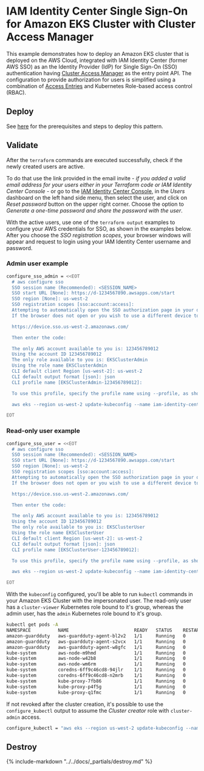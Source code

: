 # IAM Identity Center Single Sign-On for Amazon EKS Cluster with Cluster Access Manager

This example demonstrates how to deploy an Amazon EKS cluster that is deployed on the AWS Cloud, integrated with IAM Identity Center (former AWS SSO) as an the Identity Provider (IdP) for Single Sign-On (SSO) authentication having [Cluster Access Manager](https://aws.amazon.com/about-aws/whats-new/2023/12/amazon-eks-controls-iam-cluster-access-management/) as the entry point API. The configuration to provide authorization for users is simplified using a combination of [Access Entries](https://docs.aws.amazon.com/eks/latest/userguide/access-entries.html) and Kubernetes Role-based access control (RBAC).

## Deploy

See [here](https://aws-ia.github.io/terraform-aws-eks-blueprints/getting-started/#prerequisites) for the prerequisites and steps to deploy this pattern.

## Validate

After the `terraform` commands are executed successfully, check if the newly created users are active.

To do that use the link provided in the email invite - *if you added a valid email address for your users either in your Terraform code or IAM Identity Center Console* - or go to the [IAM Identity Center Console](https://console.aws.amazon.com/singlesignon/home/), in the *Users* dashboard on the left hand side menu, then select the user, and click on *Reset password* button on the upper right corner. Choose the option to *Generate a one-time password and share the password with the user*.

With the active users, use one of the `terraform output` examples to configure your AWS credentials for SSO, as shown in the examples below. After you choose the *SSO registration scopes*, your browser windows will appear and request to login using your IAM Identity Center username and password.

### Admin user example

```bash
configure_sso_admin = <<EOT
  # aws configure sso
  SSO session name (Recommended): <SESSION_NAME>
  SSO start URL [None]: https://d-1234567890.awsapps.com/start
  SSO region [None]: us-west-2
  SSO registration scopes [sso:account:access]:
  Attempting to automatically open the SSO authorization page in your default browser.
  If the browser does not open or you wish to use a different device to authorize this request, open the following URL:

  https://device.sso.us-west-2.amazonaws.com/

  Then enter the code:

  The only AWS account available to you is: 123456789012
  Using the account ID 123456789012
  The only role available to you is: EKSClusterAdmin
  Using the role name EKSClusterAdmin
  CLI default client Region [us-west-2]: us-west-2
  CLI default output format [json]: json
  CLI profile name [EKSClusterAdmin-123456789012]:

  To use this profile, specify the profile name using --profile, as shown:

  aws eks --region us-west-2 update-kubeconfig --name iam-identity-center --profile EKSClusterAdmin-123456789012

EOT
```

### Read-only user example

```bash
configure_sso_user = <<EOT
  # aws configure sso
  SSO session name (Recommended): <SESSION_NAME>
  SSO start URL [None]: https://d-1234567890.awsapps.com/start
  SSO region [None]: us-west-2
  SSO registration scopes [sso:account:access]:
  Attempting to automatically open the SSO authorization page in your default browser.
  If the browser does not open or you wish to use a different device to authorize this request, open the following URL:

  https://device.sso.us-west-2.amazonaws.com/

  Then enter the code:

  The only AWS account available to you is: 123456789012
  Using the account ID 123456789012
  The only role available to you is: EKSClusterUser
  Using the role name EKSClusterUser
  CLI default client Region [us-west-2]: us-west-2
  CLI default output format [json]: json
  CLI profile name [EKSClusterUser-123456789012]:

  To use this profile, specify the profile name using --profile, as shown:

  aws eks --region us-west-2 update-kubeconfig --name iam-identity-center --profile EKSClusterUser-123456789012

EOT
```

With the `kubeconfig` configured, you'll be able to run `kubectl` commands in your Amazon EKS Cluster with the impersonated user. The read-only user has a `cluster-viewer` Kubernetes role bound to it's group, whereas the admin user, has the `admin` Kubernetes role bound to it's group.

```bash
kubectl get pods -A
NAMESPACE          NAME                        READY   STATUS    RESTARTS   AGE
amazon-guardduty   aws-guardduty-agent-bl2v2   1/1     Running   0          3h54m
amazon-guardduty   aws-guardduty-agent-s2vcx   1/1     Running   0          3h54m
amazon-guardduty   aws-guardduty-agent-w8gfc   1/1     Running   0          3h54m
kube-system        aws-node-m9hmd              1/1     Running   0          3h53m
kube-system        aws-node-w42b8              1/1     Running   0          3h53m
kube-system        aws-node-wm6rm              1/1     Running   0          3h53m
kube-system        coredns-6ff9c46cd8-94jlr    1/1     Running   0          3h59m
kube-system        coredns-6ff9c46cd8-n2mrb    1/1     Running   0          3h59m
kube-system        kube-proxy-7fb86            1/1     Running   0          3h54m
kube-system        kube-proxy-p4f5g            1/1     Running   0          3h54m
kube-system        kube-proxy-q1fmc            1/1     Running   0          3h54m
```

If not revoked after the cluster creation, it's possible to use the `configure_kubectl` output to assume the *Cluster creator* role with `cluster-admin` access.

```bash
configure_kubectl = "aws eks --region us-west-2 update-kubeconfig --name iam-identity-center"
```

## Destroy

{%
   include-markdown "../../docs/_partials/destroy.md"
%}
